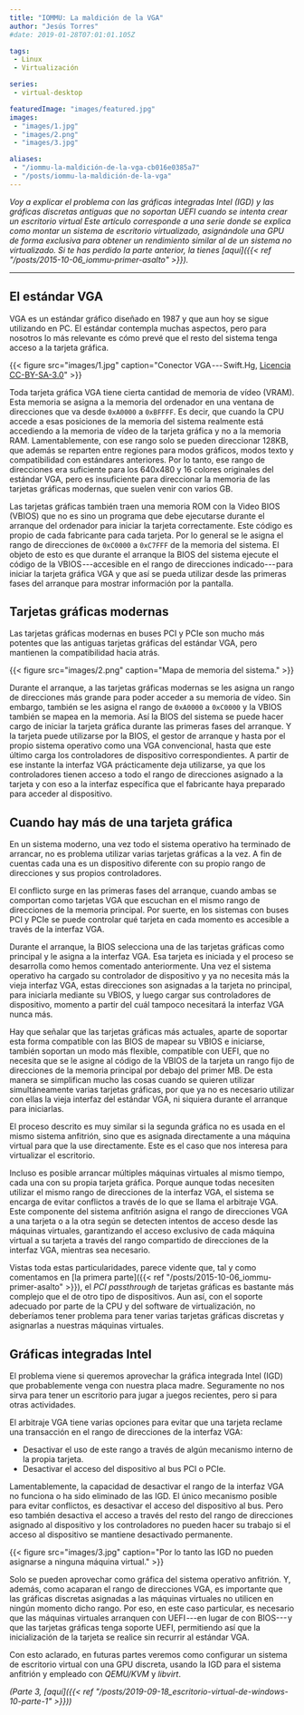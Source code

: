 ```yaml
---
title: "IOMMU: La maldición de la VGA"
author: "Jesús Torres"
#date: 2019-01-28T07:01:01.105Z

tags:
 - Linux
 - Virtualización

series:
 - virtual-desktop

featuredImage: "images/featured.jpg" 
images:
 - "images/1.jpg" 
 - "images/2.png" 
 - "images/3.jpg" 

aliases:
 - "/iommu-la-maldición-de-la-vga-cb016e0385a7"
 - "/posts/iommu-la-maldición-de-la-vga"
---
```


_Voy a explicar el problema con las gráficas integradas Intel (IGD) y las gráficas discretas antiguas que no soportan UEFI cuando se intenta crear un escritorio virtual_
_Este artículo corresponde a una serie donde se explica como montar un sistema de escritorio virtualizado, asignándole una GPU de forma exclusiva para obtener un rendimiento similar al de un sistema no virtualizado._
_Si te has perdido la parte anterior, la tienes [aquí]({{< ref "/posts/2015-10-06_iommu-primer-asalto" >}})._

____

## El estándar VGA

VGA es un estándar gráfico diseñado en 1987 y que aun hoy se sigue utilizando en PC.
El estándar contempla muchas aspectos, pero para nosotros lo más relevante es cómo prevé que el resto del sistema tenga acceso a la tarjeta gráfica.


{{< figure src="images/1.jpg" caption="Conector VGA --- Swift.Hg, [Licencia CC-BY-SA-3.0](https://commons.wikimedia.org/wiki/File:Male_VGA_connector.jpg)" >}}


Toda tarjeta gráfica VGA tiene cierta cantidad de memoria de vídeo (VRAM).
Esta memoria se asigna a la memoria del ordenador en una ventana de direcciones que va desde `0xA0000` a `0xBFFFF`.
Es decir, que cuando la CPU accede a esas posiciones de la memoria del sistema realmente está accediendo a la memoria de vídeo de la tarjeta gráfica y no a la memoria RAM.
Lamentablemente, con ese rango solo se pueden direccionar 128KB, que además se reparten entre regiones para modos gráficos, modos texto y compatibilidad con estándares anteriores.
Por lo tanto, ese rango de direcciones era suficiente para los 640x480 y 16 colores originales del estándar VGA, pero es insuficiente para direccionar la memoria de las tarjetas gráficas modernas, que suelen venir con varios GB.

Las tarjetas gráficas también traen una memoria ROM con la Video BIOS (VBIOS) que no es sino un programa que debe ejecutarse durante el arranque del ordenador para iniciar la tarjeta correctamente.
Este código es propio de cada fabricante para cada tarjeta.
Por lo general se le asigna el rango de direcciones de `0xC0000` a `0xC7FFF` de la memoria del sistema.
El objeto de esto es que durante el arranque la BIOS del sistema ejecute el código de la VBIOS ---accesible en el rango de direcciones indicado--- para iniciar la tarjeta gráfica VGA y que así se pueda utilizar desde las primeras fases del arranque para mostrar información por la pantalla.

## Tarjetas gráficas modernas

Las tarjetas gráficas modernas en buses PCI y PCIe son mucho más potentes que las antiguas tarjetas gráficas del estándar VGA, pero mantienen la compatibilidad hacia atrás.

{{< figure src="images/2.png" caption="Mapa de memoria del sistema." >}}

Durante el arranque, a las tarjetas gráficas modernas se les asigna un rango de direcciones más grande para poder acceder a su memoria de vídeo.
Sin embargo, también se les asigna el rango de `0xA0000` a `0xC0000` y la VBIOS también se mapea en la memoria.
Así la BIOS del sistema se puede hacer cargo de iniciar la tarjeta gráfica durante las primeras fases del arranque.
Y la tarjeta puede utilizarse por la BIOS, el gestor de arranque y hasta por el propio sistema operativo como una VGA convencional, hasta que este último carga los controladores de dispositivo correspondientes.
A partir de ese instante la interfaz VGA prácticamente deja utilizarse, ya que los controladores tienen acceso a todo el rango de direcciones asignado a la tarjeta y con eso a la interfaz específica que el fabricante haya preparado para acceder al dispositivo.

## Cuando hay más de una tarjeta gráfica

En un sistema moderno, una vez todo el sistema operativo ha terminado de arrancar, no es problema utilizar varias tarjetas gráficas a la vez.
A fin de cuentas cada una es un dispositivo diferente con su propio rango de direcciones y sus propios controladores.

El conflicto surge en las primeras fases del arranque, cuando ambas se comportan como tarjetas VGA que escuchan en el mismo rango de direcciones de la memoria principal.
Por suerte, en los sistemas con buses PCI y PCIe se puede controlar qué tarjeta en cada momento es accesible a través de la interfaz VGA.

Durante el arranque, la BIOS selecciona una de las tarjetas gráficas como principal y le asigna a la interfaz VGA.
Esa tarjeta es iniciada y el proceso se desarrolla como hemos comentado anteriormente.
Una vez el sistema operativo ha cargado su controlador de dispositivo y ya no necesita más la vieja interfaz VGA, estas direcciones son asignadas a la tarjeta no principal, para iniciarla mediante su VBIOS, y luego cargar sus controladores de dispositivo, momento a partir del cuál tampoco necesitará la interfaz VGA nunca más.

Hay que señalar que las tarjetas gráficas más actuales, aparte de soportar esta forma compatible con las BIOS de mapear su VBIOS e iniciarse, también soportan un modo más flexible, compatible con UEFI, que no necesita que se le asigne al código de la VBIOS de la tarjeta un rango fijo de direcciones de la memoria principal por debajo del primer MB.
De esta manera se simplifican mucho las cosas cuando se quieren utilizar simultáneamente varias tarjetas gráficas, por que ya no es necesario utilizar con ellas la vieja interfaz del estándar VGA, ni siquiera durante el arranque para iniciarlas.

El proceso descrito es muy similar si la segunda gráfica no es usada en el mismo sistema anfitrión, sino que es asignada directamente a una máquina virtual para que la use directamente.
Este es el caso que nos interesa para virtualizar el escritorio.

Incluso es posible arrancar múltiples máquinas virtuales al mismo tiempo, cada una con su propia tarjeta gráfica.
Porque aunque todas necesiten utilizar el mismo rango de direcciones de la interfaz VGA, el sistema se encarga de evitar conflictos a través de lo que se llama el arbitraje VGA.
Este componente del sistema anfitrión asigna el rango de direcciones VGA a una tarjeta o a la otra según se detecten intentos de acceso desde las máquinas virtuales, garantizando el acceso exclusivo de cada máquina virtual a su tarjeta a través del rango compartido de direcciones de la interfaz VGA, mientras sea necesario.

Vistas toda estas particularidades, parece vidente que, tal y como comentamos en [la primera parte]({{< ref "/posts/2015-10-06_iommu-primer-asalto" >}}), el _PCI passthrough_ de tarjetas gráficas es bastante más complejo que el de otro tipo de dispositivos.
Aun así, con el soporte adecuado por parte de la CPU y del software de virtualización, no deberíamos tener problema para tener varias tarjetas gráficas discretas y asignarlas a nuestras máquinas virtuales.

## Gráficas integradas Intel

El problema viene si queremos aprovechar la gráfica integrada Intel (IGD) que probablemente venga con nuestra placa madre.
Seguramente no nos sirva para tener un escritorio para jugar a juegos recientes, pero si para otras actividades.

El arbitraje VGA tiene varias opciones para evitar que una tarjeta reclame una transacción en el rango de direcciones de la interfaz VGA:

* Desactivar el uso de este rango a través de algún mecanismo interno de la propia tarjeta.
* Desactivar el acceso del dispositivo al bus PCI o PCIe.

Lamentablemente, la capacidad de desactivar el rango de la interfaz VGA no funciona o ha sido eliminado de las IGD.
El único mecanismo posible para evitar conflictos, es desactivar el acceso del dispositivo al bus.
Pero eso también desactiva el acceso a través del resto del rango de direcciones asignado al dispositivo y los controladores no pueden hacer su trabajo si el acceso al dispositivo se mantiene desactivado permanente.

{{< figure src="images/3.jpg" caption="Por lo tanto las IGD no pueden asignarse a ninguna máquina virtual." >}}

Solo se pueden aprovechar como gráfica del sistema operativo anfitrión.
Y, además, como acaparan el rango de direcciones VGA, es importante que las gráficas discretas asignadas a las máquinas virtuales no utilicen en ningún momento dicho rango.
Por eso, en este caso particular, es necesario que las máquinas virtuales arranquen con UEFI ---en lugar de con BIOS--- y que las tarjetas gráficas tenga soporte UEFI, permitiendo así que la inicialización de la tarjeta se realice sin recurrir al estándar VGA.

Con esto aclarado, en futuras partes veremos como configurar un sistema de escritorio virtual con una GPU discreta, usando la IGD para el sistema anfitrión y empleado con _QEMU/KVM_ y _libvirt_.

_(Parte 3, [aquí]({{< ref "/posts/2019-09-18_escritorio-virtual-de-windows-10-parte-1" >}}))_